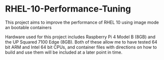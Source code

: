 # RHEL-10-Performance-Tuning
This project aims to improve the performance of RHEL 10 using image mode an bootable containers

Hardware used for this project includes Raspberry Pi 4 Model B (8GB) and the UP Squared 7100 Edge (8GB). Both of these allow me to have tested 64 bit ARM and Intel 64 bit CPUs, and container files with directions on how to build and use them will be included at a later point in time.
